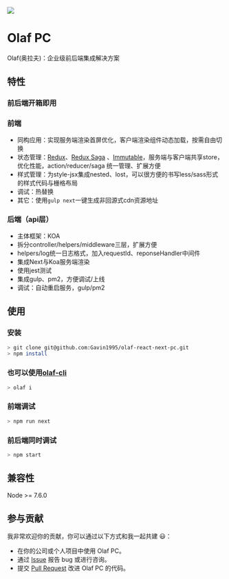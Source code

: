 ![](https://github.com/Gavin1995/olaf-react-next-pc/blob/master/static/cdn/img/logo-green.png)

# Olaf PC
Olaf(奥拉夫)：企业级前后端集成解决方案

## 特性
### **前后端开箱即用**
### 前端
- 同构应用：实现服务端渲染首屏优化，客户端渲染组件动态加载，按需自由切换
- 状态管理：[Redux](https://github.com/reactjs/redux)、[Redux Saga](https://github.com/redux-saga/redux-saga) 、[Immutable](https://facebook.github.io/immutable-js/)，服务端与客户端共享store，优化性能，action/reducer/saga 统一管理、扩展方便
- 样式管理：为style-jsx集成nested、lost，可以很方便的书写less/sass形式的样式代码与栅格布局
- 调试：热替换
- 其它：使用`gulp next`一键生成非回源式cdn资源地址

### 后端（api层）
- 主体框架：KOA
- 拆分controller/helpers/middleware三层，扩展方便
- helpers/log统一日志格式，加入requestId、reponseHandler中间件
- 集成Next与Koa服务端渲染
- 使用jest测试
- 集成gulp、pm2，方便调试/上线
- 调试：自动重启服务，gulp/pm2

## 使用

### 安装
```bash
> git clone git@github.com:Gavin1995/olaf-react-next-pc.git
> npm install
```
### 也可以使用[olaf-cli](https://github.com/Gavin1995/olaf-cli)
```bash
> olaf i
```

### 前端调试
```bash
> npm run next
```

### 前后端同时调试
```bash
> npm start
```
## 兼容性

Node >= 7.6.0

## 参与贡献

我非常欢迎你的贡献，你可以通过以下方式和我一起共建 :smiley:：

- 在你的公司或个人项目中使用 Olaf PC。
- 通过 [Issue](https://github.com/Gavin1995/olaf-react-next-pc/issues) 报告 bug 或进行咨询。
- 提交 [Pull Request](https://github.com/Gavin1995/olaf-react-next-pc/pulls) 改进 Olaf PC 的代码。

